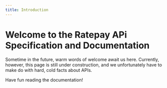 ```yaml
---
title: Introduction
---
```


# Welcome to the Ratepay APi Specification and Documentation

Sometime in the future, warm words of welcome await us here. Currently, however, this page is still under construction, and we unfortunately have to make do with hard, cold facts about APIs.

Have fun reading the documentation!
